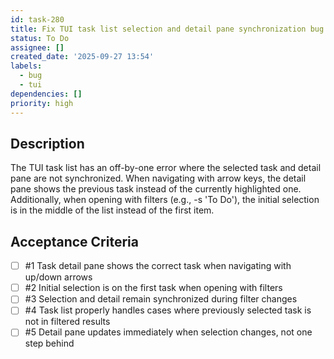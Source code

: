 ```yaml
---
id: task-280
title: Fix TUI task list selection and detail pane synchronization bug
status: To Do
assignee: []
created_date: '2025-09-27 13:54'
labels:
  - bug
  - tui
dependencies: []
priority: high
---
```


## Description

<!-- SECTION:DESCRIPTION:BEGIN -->
The TUI task list has an off-by-one error where the selected task and detail pane are not synchronized. When navigating with arrow keys, the detail pane shows the previous task instead of the currently highlighted one. Additionally, when opening with filters (e.g., -s 'To Do'), the initial selection is in the middle of the list instead of the first item.
<!-- SECTION:DESCRIPTION:END -->

## Acceptance Criteria
<!-- AC:BEGIN -->
- [ ] #1 Task detail pane shows the correct task when navigating with up/down arrows
- [ ] #2 Initial selection is on the first task when opening with filters
- [ ] #3 Selection and detail remain synchronized during filter changes
- [ ] #4 Task list properly handles cases where previously selected task is not in filtered results
- [ ] #5 Detail pane updates immediately when selection changes, not one step behind
<!-- AC:END -->
